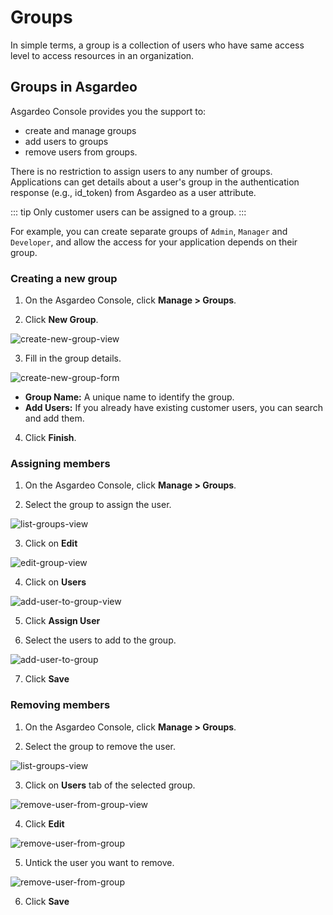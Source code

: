 # Groups

In simple terms, a group is a collection of users who have same access level to access resources in an organization. 

## Groups in Asgardeo

Asgardeo Console provides you the support to:
- create and manage groups
- add users to groups
- remove users from groups. 
    
There is no restriction to assign users to any number of groups. Applications can get details about a user's group in 
the authentication response (e.g., id_token) from Asgardeo as a user attribute.                                                          

::: tip
Only customer users can be assigned to a group.
:::

For example, you can create separate groups of `Admin`, `Manager` and `Developer`, and allow the access for your application depends on their group.

### Creating a new group

1. On the Asgardeo Console, click **Manage > Groups**.

2. Click **New Group**.

<img :src="$withBase('/assets/img/guides/groups/create-new-group-view.png')" alt="create-new-group-view">

3. Fill in the group details.
    
<img :src="$withBase('/assets/img/guides/groups/create-new-group-form.png')" alt="create-new-group-form">
    
- **Group Name:** A unique name to identify the group.   
- **Add Users:** If you already have existing customer users, you can search and add them.

4. Click **Finish**.

### Assigning members

1. On the Asgardeo Console, click **Manage > Groups**.

2. Select the group to assign the user.

<img :src="$withBase('/assets/img/guides/groups/groups-list-view.png')" alt="list-groups-view">

3. Click on **Edit**

<img :src="$withBase('/assets/img/guides/groups/edit-group-view.png')" alt="edit-group-view">

4. Click on **Users**

<img :src="$withBase('/assets/img/guides/groups/add-user-to-group-view.png')" alt="add-user-to-group-view">

5. Click **Assign User** 

6. Select the users to add to the group.

<img :src="$withBase('/assets/img/guides/groups/assign-user-to-group.png')" alt="add-user-to-group">

7. Click **Save**

### Removing members

1. On the Asgardeo Console, click **Manage > Groups**.

2. Select the group to remove the user.

<img :src="$withBase('/assets/img/guides/groups/groups-list-view.png')" alt="list-groups-view">

3. Click on **Users** tab of the selected group.

<img :src="$withBase('/assets/img/guides/groups/remove-user-from-group-view.png')" alt="remove-user-from-group-view">

4. Click **Edit**

<img :src="$withBase('/assets/img/guides/groups/remove-user-from-group-early-view.png')" alt="remove-user-from-group">

5. Untick the user you want to remove.

<img :src="$withBase('/assets/img/guides/groups/remove-user-from-group.png')" alt="remove-user-from-group">

6. Click **Save**
